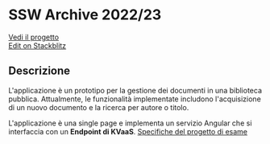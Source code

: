 # SSW Archive 2022/23

[Vedi il progetto](https://angular-bmd9dd.stackblitz.io/)
<br>
[Edit on Stackblitz](https://stackblitz.com/edit/angular-bmd9dd?file=README.md)

## Descrizione

L'applicazione è un prototipo per la gestione dei documenti in una biblioteca pubblica. Attualmente, le funzionalità implementate includono l'acquisizione di un nuovo documento e la ricerca per autore o titolo.

L'applicazione è una single page e implementa un servizio Angular che si interfaccia con un **Endpoint di KVaaS**.
[Specifiche del progetto di esame](https://sites.google.com/view/aciuffoletti-did/home-page/sviluppo-di-servizi-web#h.86jqwpobejcm)

